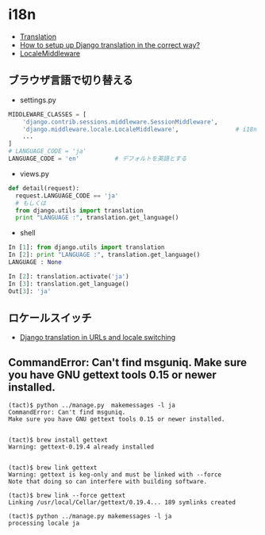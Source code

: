 
# i18n

- [Translation](https://docs.djangoproject.com/ja/1.9/topics/i18n/translation/)
- [How to setup up Django translation in the correct way?](http://stackoverflow.com/questions/20467626/how-to-setup-up-django-translation-in-the-correct-way)
- [LocaleMiddleware](https://docs.djangoproject.com/ja/1.9/ref/middleware/#module-django.middleware.locale)

## ブラウザ言語で切り替える

- settings.py

~~~py
MIDDLEWARE_CLASSES = [
    'django.contrib.sessions.middleware.SessionMiddleware',
    'django.middleware.locale.LocaleMiddleware',                # i18n
    ...
]
# LANGUAGE_CODE = 'ja'
LANGUAGE_CODE = 'en'          # デフォルトを英語とする
~~~

- views.py


~~~py
def detail(request):
  request.LANGUAGE_CODE == 'ja'
  # もしくは
  from django.utils import translation                                        
  print "LANGUAGE :", translation.get_language()        
~~~

- shell

~~~py
In [1]: from django.utils import translation
In [2]: print "LANGUAGE :", translation.get_language()
LANGUAGE : None
~~~

~~~py
In [2]: translation.activate('ja')
In [3]: translation.get_language()
Out[3]: 'ja'
~~~

## ロケールスイッチ

- [Django translation in URLs and locale switching](http://machakux.appspot.com/blog/17010/django_using_i18n_patterns_and_locale_switcher)

## CommandError: Can't find msguniq. Make sure you have GNU gettext tools 0.15 or newer installed.

~~~
(tact)$ python ../manage.py  makemessages -l ja
CommandError: Can't find msguniq.
Make sure you have GNU gettext tools 0.15 or newer installed.


(tact)$ brew install gettext
Warning: gettext-0.19.4 already installed


(tact)$ brew link gettext
Warning: gettext is keg-only and must be linked with --force
Note that doing so can interfere with building software.

(tact)$ brew link --force gettext
Linking /usr/local/Cellar/gettext/0.19.4... 189 symlinks created

(tact)$ python ../manage.py makemessages -l ja
processing locale ja
~~~
